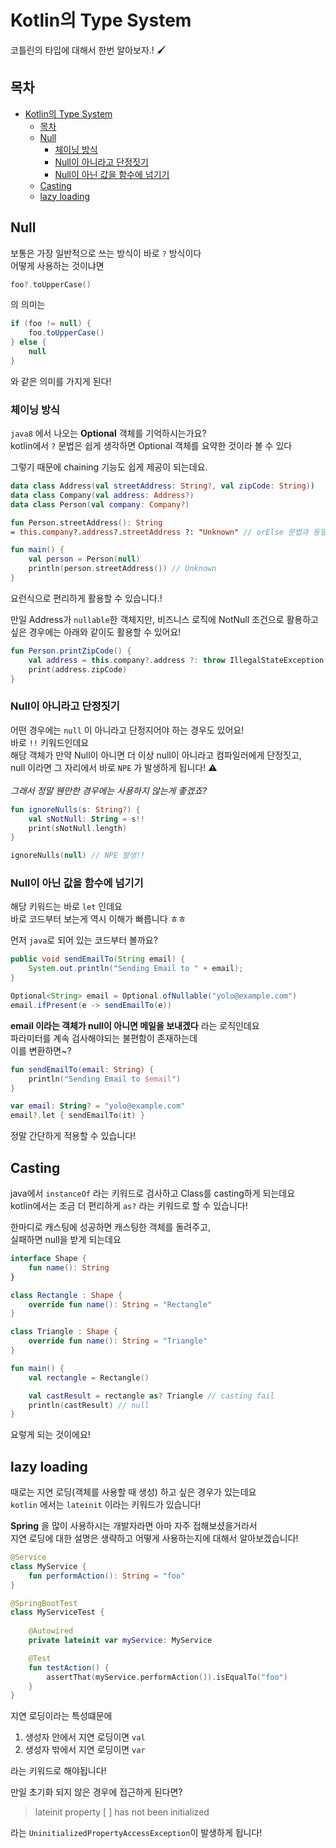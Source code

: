 # Kotlin의 Type System

코틀린의 타입에 대해서 한번 알아보자.! 🖌️

## 목차
- [Kotlin의 Type System](#kotlin의-type-system)
  - [목차](#목차)
  - [Null](#null)
    - [체이닝 방식](#체이닝-방식)
    - [Null이 아니라고 단정짓기](#null이-아니라고-단정짓기)
    - [Null이 아닌 값을 함수에 넘기기](#null이-아닌-값을-함수에-넘기기)
  - [Casting](#casting)
  - [lazy loading](#lazy-loading)

## Null

보통은 가장 일반적으로 쓰는 방식이 바로 `?` 방식이다  
어떻게 사용하는 것이냐면  
```kotlin
foo?.toUpperCase()
```
의 의미는
```java
if (foo != null) {
    foo.toUpperCase()
} else {
    null
}
```
와 같은 의미를 가지게 된다!  

### 체이닝 방식

`java8` 에서 나오는 **Optional** 객체를 기억하시는가요?  
kotlin에서 `?` 문법은 쉽게 생각하면 Optional 객체를 요약한 것이라 볼 수 있다  

그렇기 때문에 chaining 기능도 쉽게 제공이 되는데요.  
```kotlin
data class Address(val streetAddress: String?, val zipCode: String))
data class Company(val address: Address?)
data class Person(val company: Company?)

fun Person.streetAddress(): String 
= this.company?.address?.streetAddress ?: "Unknown" // orElse 문법과 동일

fun main() {
    val person = Person(null)
    println(person.streetAddress()) // Unknown
}
```
요런식으로 편리하게 활용할 수 있습니다.!

만일 Address가 `nullable`한 객체지만, 비즈니스 로직에 NotNull 조건으로 활용하고 싶은 경우에는 아래와 같이도 활용할 수 있어요!  

```kotlin
fun Person.printZipCode() {
    val address = this.company?.address ?: throw IllegalStateException("No Address") // orElseThrow 와 동일
    print(address.zipCode)
}
```

### Null이 아니라고 단정짓기

어떤 경우에는 `null` 이 아니라고 단정지어야 하는 경우도 있어요!  
바로 `!!` 키워드인데요  
해당 객체가 만약 Null이 아니면 더 이상 null이 아니라고 컴파일러에게 단정짓고,  
null 이라면 그 자리에서 바로 `NPE` 가 발생하게 됩니다! ⚠️  
<br>
*그래서 정말 웬만한 경우에는 사용하지 않는게 좋겠죠?*

```kotlin
fun ignoreNulls(s: String?) {
    val sNotNull: String = s!!
    print(sNotNull.length)
}

ignoreNulls(null) // NPE 발생!!
```

### Null이 아닌 값을 함수에 넘기기

해당 키워드는 바로 `let` 인데요  
바로 코드부터 보는게 역시 이해가 빠릅니다 ㅎㅎ

먼저 `java`로 되어 있는 코드부터 볼까요?
```java
public void sendEmailTo(String email) {
    System.out.println("Sending Email to " + email);
}

Optional<String> email = Optional.ofNullable("yolo@example.com")
email.ifPresent(e -> sendEmailTo(e))
```

**email 이라는 객체가 null이 아니면 메일을 보내겠다** 라는 로직인데요  
파라미터를 계속 검사해야되는 불편함이 존재하는데  
이를 변환하면~?

```kotlin
fun sendEmailTo(email: String) {
    println("Sending Email to $email")
}

var email: String? = "yolo@example.com"
email?.let { sendEmailTo(it) }
```

정말 간단하게 적용할 수 있습니다!

## Casting

java에서 `instanceOf` 라는 키워드로 검사하고 Class를 casting하게 되는데요  
kotlin에서는 조금 더 편리하게 `as?` 라는 키워드로 할 수 있습니다!

한마디로 캐스팅에 성공하면 캐스팅한 객체를 돌려주고,  
실패하면 null을 받게 되는데요

```kotlin
interface Shape {
    fun name(): String
}

class Rectangle : Shape {
    override fun name(): String = "Rectangle"
}

class Triangle : Shape {
    override fun name(): String = "Triangle"
}

fun main() {
    val rectangle = Rectangle()

    val castResult = rectangle as? Triangle // casting fail
    println(castResult) // null
}
```

요렇게 되는 것이에요!  

## lazy loading

때로는 지연 로딩(객체를 사용할 때 생성) 하고 싶은 경우가 있는데요  
`kotlin` 에서는 `lateinit` 이라는 키워드가 있습니다!  

**Spring** 을 많이 사용하시는 개발자라면 아마 자주 접해보셨을거라서  
지연 로딩에 대한 설명은 생략하고 어떻게 사용하는지에 대해서 알아보겠습니다!  

```kotlin
@Service
class MyService {
    fun performAction(): String = "foo"
}

@SpringBootTest
class MyServiceTest {
    
    @Autowired
    private lateinit var myService: MyService

    @Test
    fun testAction() {
        assertThat(myService.performAction()).isEqualTo("foo")
    }
}
```

지연 로딩이라는 특성떄문에  
1. 생성자 안에서 지연 로딩이면 `val`  
2. 생성자 밖에서 지연 로딩이면 `var`

라는 키워드로 해야됩니다!  

만일 초기화 되지 않은 경우에 접근하게 된다면?  
> lateinit property [ ] has not been initialized 

라는 `UninitializedPropertyAccessException`이 발생하게 됩니다!

